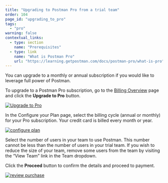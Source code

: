 ```yaml
---
title: "Upgrading to Postman Pro from a trial team"
order: 104
page_id: "upgrading_to_pro"
tags: 
  - "pro"
warning: false
contextual_links:
  - type: section
    name: "Prerequisites"
  - type: link
    name: "What is Postman Pro"
    url: "https://learning.getpostman.com/docs/postman-pro/what-is-pro"
---
```


 You can upgrade to a monthly or annual subscription if you would like to leverage full power of Postman.

To upgrade to a Postman Pro subscription, go to the [Billing Overview](https://go.postman.co/billing/overview) page and click the **Upgrade to Pro** button.

[![Upgrade to Pro](https://assets.postman.com/postman-docs/WS-upgrade-to-pro.png)](https://assets.postman.com/postman-docs/WS-upgrade-to-pro.png)

In the Configure your Plan page, select the billing cycle (annual or monthly) for your Pro subscription. Your credit card is billed every month or year.

[![configure plan](https://assets.postman.com/postman-docs/upgradingtrial1.png)](https://assets.postman.com/postman-docs/upgradingtrial1.png)

Select the number of users in your team to use Postman. This number cannot be less than the number of users in your trial team. If you wish to reduce the size of your team, remove some users from the team by visiting the “View Team” link in the Team dropdown.

Click the **Proceed** button to confirm the details and proceed to payment.  

[![review purchase](https://assets.postman.com/postman-docs/upgradingtrial2.png)](https://assets.postman.com/postman-docs/upgradingtrial2.png)
